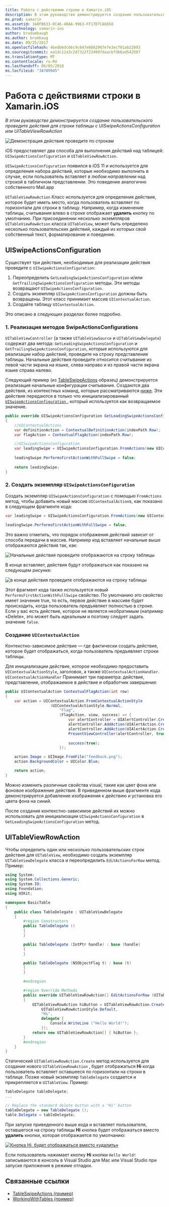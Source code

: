 ```yaml
---
title: Работа с действиями строки в Xamarin.iOS
description: В этом руководстве демонстрируется создание пользовательского проведите действия для строки таблицы с UISwipeActionsConfiguration или UITableViewRowAction
ms.prod: xamarin
ms.assetid: 340FB633-0C46-40AA-9963-FF17D7CA6858
ms.technology: xamarin-ios
author: bradumbaugh
ms.author: brumbaug
ms.date: 09/25/2017
ms.openlocfilehash: 4be8b6dc66c9c047e6662067e7e3ecf81ab22893
ms.sourcegitcommit: ea1dc12a3c2d7322f234997daacbfdb6ad542507
ms.translationtype: MT
ms.contentlocale: ru-RU
ms.lasthandoff: 06/05/2018
ms.locfileid: "34789945"
---
```

# <a name="working-with-row-actions-in-xamarinios"></a>Работа с действиями строки в Xamarin.iOS

_В этом руководстве демонстрируется создание пользовательского проведите действия для строки таблицы с UISwipeActionsConfiguration или UITableViewRowAction_

![Демонстрация действия проведите по строкам](row-action-images/action02.png)

iOS предоставляет два способа для выполнения действий над таблицей: `UISwipeActionsConfiguration` и `UITableViewRowAction`.

`UISwipeActionsConfiguration` появился в iOS 11 и используется для определения набора действий, которые необходимо выполнить в случае, если пользователь вставляет _в любом направлении_ над строкой в табличном представлении. Это поведение аналогично собственного Mail.app 

`UITableViewRowAction` Класс используется для определения действие, которое будет иметь место, когда пользователь вставляет по горизонтали для строки в таблицу.
Например, когда изменение таблицы, считывания влево в строке отображает **удалить** кнопку по умолчанию. При присоединении несколько экземпляров `UITableViewRowAction` класса `UITableView`, может быть определено несколько пользовательских действий, каждый из которых свой собственный текст, форматирование и поведение.


## <a name="uiswipeactionsconfiguration"></a>UISwipeActionsConfiguration

Существует три действия, необходимые для реализации действия проведите с `UISwipeActionsConfiguration`:

1. Переопределить `GetLeadingSwipeActionsConfiguration` и/или `GetTrailingSwipeActionsConfiguration` методы. Эти методы возвращают `UISwipeActionsConfiguration`. 
2. Создать экземпляр `UISwipeActionsConfiguration` должны быть возвращены. Этот класс принимает массив `UIContextualAction`.
3. Создайте таблицу `UIContextualAction`.

Это описано в следующих разделах более подробно.

### <a name="1-implementing-the-swipeactionsconfigurations-methods"></a>1. Реализация методов SwipeActionsConfigurations

`UITableViewController` (а также `UITableViewSource` и `UITableViewDelegate`) содержат два метода: `GetLeadingSwipeActionsConfiguration` и `GetTrailingSwipeActionsConfiguration`, которые используются для реализации набор действий, проведите на строку представления таблицы. Начальные действия проведите относится считывание из левой части экрана на языке, слева направо и из правой части экрана языке справа налево. 

Следующий пример (из [TableSwipeActions](https://developer.xamarin.com/samples/monotouch/TableSwipeActions) образец) демонстрируется реализация начальные конфигурации считывание. Создаются два действия, из контекстных команд, которые рассматриваются [ниже](#create-uicontextualaction). Эти действия передаются в только что инициализированный [ `UISwipeActionsConfiguration` ](#create-uiswipeactionsconfigurations), который используется как возвращаемое значение.


```csharp
public override UISwipeActionsConfiguration GetLeadingSwipeActionsConfiguration(UITableView tableView, NSIndexPath indexPath)
{
    //UIContextualActions
    var definitionAction = ContextualDefinitionAction(indexPath.Row);
    var flagAction = ContextualFlagAction(indexPath.Row);

    //UISwipeActionsConfiguration
    var leadingSwipe = UISwipeActionsConfiguration.FromActions(new UIContextualAction[] { flagAction, definitionAction });
    
    leadingSwipe.PerformsFirstActionWithFullSwipe = false;
    
    return leadingSwipe;
}  
```

<a name="create-uiswipeactionsconfigurations" />

### <a name="2-instantiate-a-uiswipeactionsconfiguration"></a>2. Создать экземпляр `UISwipeActionsConfiguration`

Создать экземпляр `UISwipeActionsConfiguration` с помощью `FromActions` метод, чтобы добавить новый массив `UIContextualAction`s, как показано в следующем фрагменте кода:

```csharp
var leadingSwipe = UISwipeActionsConfiguration.FromActions(new UIContextualAction[] { flagAction, definitionAction })

leadingSwipe.PerformsFirstActionWithFullSwipe = false;
```

Это важно отметить, что порядок отображения действий зависит от способа передачи в массив. Например код вставляет начальные выше отображаются действия так, как:

![Начальные действия проведите отображаются на строку таблицы](row-action-images/action03.png)

В конце вставляет, действия будут отображаться как показано на следующем рисунке:

![в конце действия проведите отображаются на строку таблицы](row-action-images/action04.png)

Этот фрагмент кода также используется новый `PerformsFirstActionWithFullSwipe` свойство. По умолчанию это свойство имеет значение true, то есть, первое действие в массиве будет происходить, когда пользователь предъявляет полностью в строке. Если у вас есть действие, которое не является необратимым (например «Delete», это может быть идеальным и поэтому следует задать значение `false`.

<a name="create-uicontextualaction" />

### <a name="create-a-uicontextualaction"></a>Создание `UIContextualAction`

Контекстно-зависимое действие — где фактически создать действие, которое будет отображаться, когда пользователь предъявляет строки таблицы.

Для инициализации действие, которое необходимо предоставить `UIContextualActionStyle`, заголовок, а также `UIContextualActionHandler`. `UIContextualActionHandler` Принимает три параметра: действие, представление, отображаемое в действие и обработчик завершения:

```csharp
public UIContextualAction ContextualFlagAction(int row)
{
    var action = UIContextualAction.FromContextualActionStyle
                    (UIContextualActionStyle.Normal,
                        "Flag",
                        (FlagAction, view, success) => {
                            var alertController = UIAlertController.Create($"Report {words[row]}?", "", UIAlertControllerStyle.Alert);
                            alertController.AddAction(UIAlertAction.Create("Cancel", UIAlertActionStyle.Cancel, null)); 
                            alertController.AddAction(UIAlertAction.Create("Yes", UIAlertActionStyle.Destructive, null));
                            PresentViewController(alertController, true, null);
                            
                            success(true);
                        });

    action.Image = UIImage.FromFile("feedback.png");
    action.BackgroundColor = UIColor.Blue;

    return action;
}
```

Можно изменить различные свойства visual, такие как цвет фона или фоновое изображение действия. В приведенном выше фрагменте кода демонстрируется добавление изображения к действию и установка его цвета фона на синий.

После создания контекстно-зависимое действий их можно использовать для инициализации `UISwipeActionsConfiguration` в `GetLeadingSwipeActionsConfiguration` метод.

## <a name="uitableviewrowaction"></a>UITableViewRowAction

Чтобы определить один или несколько пользовательских строк действия для `UITableView`, необходимо создать экземпляр `UITableViewDelegate` класса и переопределить `EditActionsForRow` метод. Пример:

```csharp
using System;
using System.Collections.Generic;
using System.IO;
using Foundation;
using UIKit;

namespace BasicTable
{
    public class TableDelegate : UITableViewDelegate
    {
        #region Constructors
        public TableDelegate ()
        {
        }

        public TableDelegate (IntPtr handle) : base (handle)
        {
        }

        public TableDelegate (NSObjectFlag t) : base (t)
        {
        }

        #endregion

        #region Override Methods
        public override UITableViewRowAction[] EditActionsForRow (UITableView tableView, NSIndexPath indexPath)
        {
            UITableViewRowAction hiButton = UITableViewRowAction.Create (
                UITableViewRowActionStyle.Default,
                "Hi",
                delegate {
                    Console.WriteLine ("Hello World!");
                });
            return new UITableViewRowAction[] { hiButton };
        }
        #endregion
    }
}
```

Статический `UITableViewRowAction.Create` метод используется для создания нового `UITableViewRowAction` , будет отображаться **Hi** когда пользователь вставляет оставшееся по горизонтали на строки в таблице. Позже новый экземпляр `TableDelegate` создается и прикрепляется к `UITableView`. Пример:

```csharp
TableDelegate tableDelegate;
...

// Replace the standard delete button with a "Hi" button
tableDelegate = new TableDelegate ();
table.Delegate = tableDelegate;

```

При запуске приведенного выше кода и вставляет пользователя, оставшегося на строку таблицы **Hi** кнопка будет отображаться вместо **удалить** кнопки, которая отображается по умолчанию:

[![](row-action-images/action01.png "Кнопка Hi, будет отображаться вместо «удалить»")](row-action-images/action01.png#lightbox)

Если пользователь нажимает кнопку **Hi** кнопки `Hello World!` записываются в консоль в Visual Studio для Mac или Visual Studio при запуске приложения в режиме отладки.



## <a name="related-links"></a>Связанные ссылки

- [TableSwipeActions (пример)](https://developer.xamarin.com/samples/monotouch/TableSwipeActions)
- [WorkingWithTables (пример)](https://developer.xamarin.com/samples/monotouch/WorkingWithTables)
